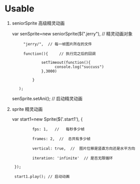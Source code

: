 # Usable

1. seniorSprite 高级精灵动画

	var senSprite=new seniorSprite($(".jerry"),  // 精灵动画对象
	
	       	"jerry/",  // 每一帧图片所在的文件
	
	       	function(){		// 执行完之后的回调
			
			        setTimeout(function(){	
				          console.log("succuss")
			        },3000)
			        
			    }
			    
		  );
	
	senSprite.setAni(); // 启动精灵动画


2. sprite 精灵动画

	var start1=new Sprite($('.start1'), {
	
                fps: 1,   //   每秒多少帧
                
                frames: 2,  //  总共有多少帧
                
                vertical: true,  //  图片位移是竖直方向还是水平方向
                
                iteration: 'infinite'  // 是否无限循环
                
        }); 
        
        start1.play(); // 启动动画

